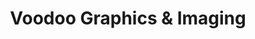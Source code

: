 ---
title: "Voodoo Graphics & Imaging"
url: /manchester/voodoo-graphics-and-imaging/
shop: clothes
---